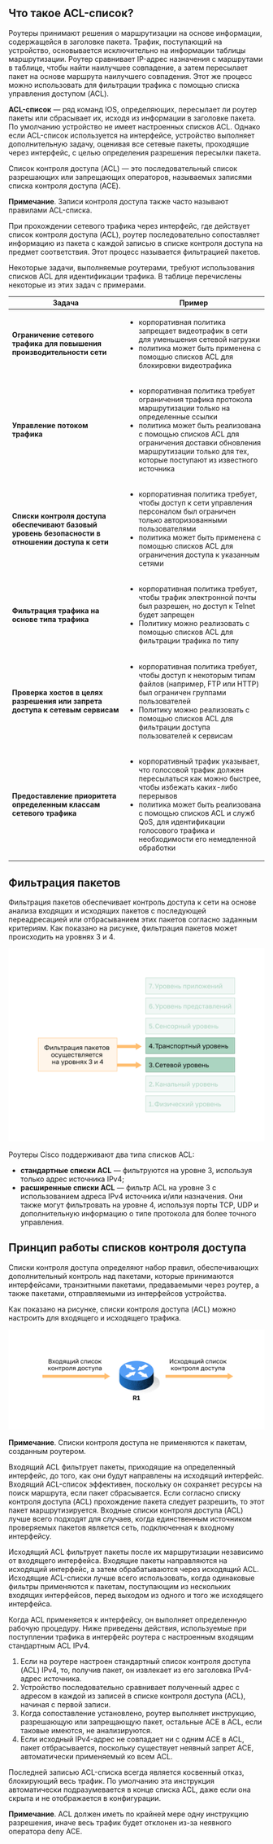 <!-- 4.1.1 -->
## Что такое ACL-список?

Роутеры принимают решения о маршрутизации на основе информации, содержащейся в заголовке пакета. Трафик, поступающий на устройство, основывается исключительно на информации таблицы маршрутизации. Роутер сравнивает IP-адрес назначения с маршрутами в таблице, чтобы найти наилучшее совпадение, а затем пересылает пакет на основе маршрута наилучшего совпадения. Этот же процесс можно использовать для фильтрации трафика с помощью списка управления доступом (ACL).

**ACL-список** — ряд команд IOS, определяющих, пересылает ли роутер пакеты или сбрасывает их, исходя из информации в заголовке пакета. По умолчанию устройство не имеет настроенных списков ACL. Однако если ACL-список используется на интерфейсе, устройство выполняет дополнительную задачу, оценивая все сетевые пакеты, проходящие через интерфейс, с целью определения разрешения пересылки пакета.

Список контроля доступа (ACL) — это последовательный список разрешающих или запрещающих операторов, называемых записями списка контроля доступа (ACE).

**Примечание**. Записи контроля доступа также часто называют правилами ACL-списка.

При прохождении сетевого трафика через интерфейс, где действует список контроля доступа (ACL), роутер последовательно сопоставляет информацию из пакета с каждой записью в списке контроля доступа на предмет соответствия. Этот процесс называется фильтрацией пакетов.

Некоторые задачи, выполняемые роутерами, требуют использования списков ACL для идентификации трафика. В таблице перечислены некоторые из этих задач с примерами.

| **Задача** | **Пример** |
| --- | --- |
| **Ограничение сетевого трафика для повышения производительности сети** | <ul><li>корпоративная политика запрещает видеотрафик в сети для уменьшения сетевой нагрузки</li><li>политика может быть применена с помощью списков ACL для блокировки видеотрафика </li></ul> |
| **Управление потоком трафика** | <ul><li>корпоративная политика требует ограничения трафика протокола маршрутизации только на определенные ссылки</li><li>политика может быть реализована с помощью списков ACL для ограничения доставки обновления маршрутизации только для тех, которые поступают из известного источника</li></ul> |
| **Списки контроля доступа обеспечивают базовый уровень безопасности в отношении доступа к сети** | <ul><li>корпоративная политика требует, чтобы доступ к сети управления персоналом был ограничен только авторизованными пользователями</li><li>политика может быть применена с помощью списков ACL для ограничения доступа к указанным сетями</li></ul> |
| **Фильтрация трафика на основе типа трафика** | <ul><li>корпоративная политика требует, чтобы трафик электронной почты был разрешен, но доступ к Telnet будет запрещен</li><li>Политику можно реализовать с помощью списков ACL для фильтрации трафика по типу</li></ul> |
| **Проверка хостов в целях разрешения или запрета доступа к сетевым сервисам** | <ul><li>корпоративная политика требует, чтобы доступ к некоторым типам файлов (например, FTP или HTTP) был ограничен группами пользователей</li><li>Политику можно реализовать с помощью списков ACL для фильтрации доступа пользователей к сервисам</li></ul> |
| **Предоставление приоритета определенным классам сетевого трафика** | <ul><li>корпоративный трафик указывает, что голосовой трафик должен пересылаться как можно быстрее, чтобы избежать каких-либо перерывов</li><li>политика может быть реализована с помощью списков ACL и служб QoS, для идентификации голосового трафика и необходимости его немедленной обработки</li></ul> |

<!-- 4.1.2 -->
## Фильтрация пакетов

Фильтрация пакетов обеспечивает контроль доступа к сети на основе анализа входящих и исходящих пакетов с последующей переадресацией или отбрасыванием этих пакетов согласно заданным критериям. Как показано на рисунке, фильтрация пакетов может происходить на уровнях 3 и 4.

![](./assets/4.1.2.svg)
<!-- /courses/ensa-dl/ae8e8c82-34fd-11eb-ba19-f1886492e0e4/aeb415e6-34fd-11eb-ba19-f1886492e0e4/assets/c6077f52-1c46-11ea-af56-e368b99e9723.svg -->

Роутеры Cisco поддерживают два типа списков ACL:

* **стандартные списки ACL** — фильтруются на уровне 3, используя только адрес источника IPv4;
* **расширенные списки ACL** — фильтр ACL на уровне 3 с использованием адреса IPv4 источника и/или назначения. Они также могут фильтровать на уровне 4, используя порты TCP, UDP и дополнительную информацию о типе протокола для более точного управления.

<!-- 4.1.3 -->
## Принцип работы списков контроля доступа

Списки контроля доступа определяют набор правил, обеспечивающих дополнительный контроль над пакетами, которые принимаются интерфейсами, транзитными пакетами, предаваемыми через роутер, а также пакетами, отправляемыми из интерфейсов устройства.

Как показано на рисунке, списки контроля доступа (ACL) можно настроить для входящего и исходящего трафика.

![](./assets/4.1.3.svg)
<!-- /courses/ensa-dl/ae8e8c82-34fd-11eb-ba19-f1886492e0e4/aeb415e6-34fd-11eb-ba19-f1886492e0e4/assets/c60842a1-1c46-11ea-af56-e368b99e9723.svg -->

**Примечание**. Списки контроля доступа не применяются к пакетам, созданным роутером.

Входящий ACL фильтрует пакеты, приходящие на определенный интерфейс, до того, как они будут направлены на исходящий интерфейс. Входящий ACL-список эффективен, поскольку он сохраняет ресурсы на поиск маршрута, если пакет сбрасывается. Если согласно списку контроля доступа (ACL) прохождение пакета следует разрешить, то этот пакет маршрутизируется. Входные списки контроля доступа (ACL) лучше всего подходят для случаев, когда единственным источником проверяемых пакетов является сеть, подключенная к входному интерфейсу.

Исходящий ACL фильтрует пакеты после их маршрутизации независимо от входящего интерфейса. Входящие пакеты направляются на исходящий интерфейс, а затем обрабатываются через исходящий ACL. Исходящие ACL-списки лучше всего использовать, когда одинаковые фильтры применяются к пакетам, поступающим из нескольких входящих интерфейсов, перед выходом из одного и того же исходящего интерфейса.

Когда ACL применяется к интерфейсу, он выполняет определенную рабочую процедуру. Ниже приведены действия, используемые при поступлении трафика в интерфейс роутера с настроенным входящим стандартным ACL IPv4.

1.  Если на роутере настроен стандартный список контроля доступа (ACL) IPv4, то, получив пакет, он извлекает из его заголовка IPv4-адрес источника.
2.  Устройство последовательно сравнивает полученный адрес с адресом в каждой из записей в списке контроля доступа (ACL), начиная с первой записи.
3.  Когда сопоставление установлено, роутер выполняет инструкцию, разрешающую или запрещающую пакет, остальные ACE в ACL, если таковые имеются, не анализируются.
4.  Если исходный IPv4-адрес не совпадает ни с одним ACE в ACL, пакет отбрасывается, поскольку существует неявный запрет ACE, автоматически применяемый ко всем ACL.

Последней записью ACL-списка всегда является косвенный отказ, блокирующий весь трафик. По умолчанию эта инструкция автоматически подразумевается в конце списка ACL, даже если она скрыта и не отображается в конфигурации.

**Примечание**. ACL должен иметь по крайней мере одну инструкцию разрешения, иначе весь трафик будет отклонен из-за неявного оператора deny ACE.


